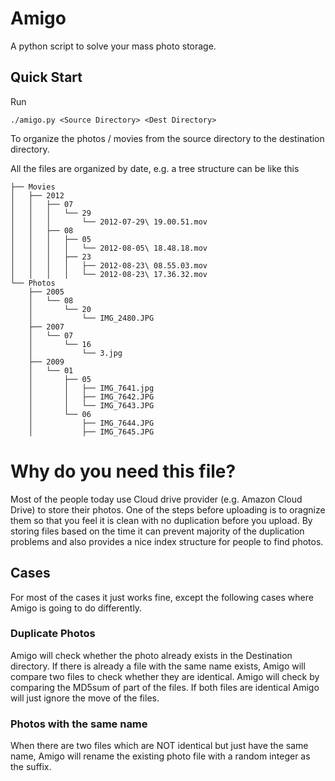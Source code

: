 # Amigo

A python script to solve your mass photo storage.

## Quick Start ##
Run
```
./amigo.py <Source Directory> <Dest Directory>
```

To organize the photos / movies from the source directory to the destination directory.

All the files are organized by date, e.g. a tree structure can be like this
```
├── Movies
│   ├── 2012
│   │   ├── 07
│   │   │   └── 29
│   │   │       └── 2012-07-29\ 19.00.51.mov
│   │   ├── 08
│   │   │   ├── 05
│   │   │   │   └── 2012-08-05\ 18.48.18.mov
│   │   │   ├── 23
│   │   │   │   ├── 2012-08-23\ 08.55.03.mov
│   │   │   │   └── 2012-08-23\ 17.36.32.mov
└── Photos
    ├── 2005
    │   └── 08
    │       └── 20
    │           └── IMG_2480.JPG
    ├── 2007
    │   └── 07
    │       └── 16
    │           └── 3.jpg
    ├── 2009
    │   └── 01
    │       ├── 05
    │       │   ├── IMG_7641.jpg
    │       │   ├── IMG_7642.JPG
    │       │   └── IMG_7643.JPG
    │       └── 06
    │           ├── IMG_7644.JPG
    │           ├── IMG_7645.JPG
```

# Why do you need this file?

Most of the people today use Cloud drive provider (e.g. Amazon Cloud Drive) to store their photos. One of the steps before uploading is to oragnize them so that you feel it is clean with no duplication before you upload. By storing files based on the time it can prevent majority of the duplication problems and also provides a nice index structure for people to find photos. 

## Cases
For most of the cases it just works fine, except the following cases where Amigo is going to do differently.

### Duplicate Photos
Amigo will check whether the photo already exists in the Destination directory. If there is already a file with the same name exists, Amigo will compare two files to check whether they are identical. Amigo will check by comparing the MD5sum of part of the files. If both files are identical Amigo will just ignore the move of the files.

### Photos with the same name
When there are two files which are NOT identical but just have the same name, Amigo will rename the existing photo file with a random integer as the suffix.
